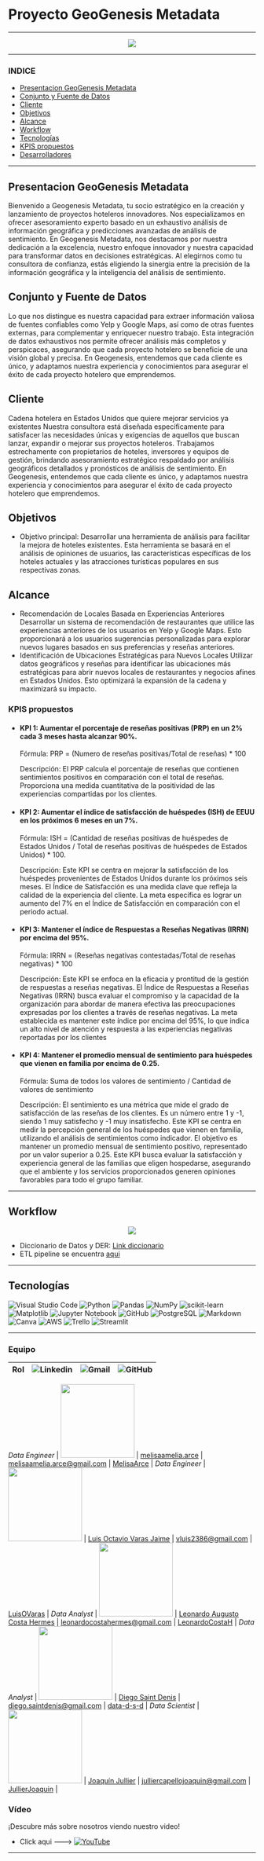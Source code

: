 # Proyecto GeoGenesis Metadata

---

<p align=center><img src=files/img/geogenesis_portada.gif><p>

---

### INDICE

- [Presentacion GeoGenesis Metadata](#presentacion-geogenesis-metadata)
- [Conjunto y Fuente de Datos](#conjunto-y-fuente-de-datos)
- [Cliente](#cliente)
- [Objetivos](#objetivos)
- [Alcance](#alcance)
- [Workflow](#workflow)
- [Tecnologías](#tecnologías)
- [KPIS propuestos](#kpis-propuestos)
- [Desarrolladores](#desarrolladores)

---

## Presentacion GeoGenesis Metadata

Bienvenido a Geogenesis Metadata, tu socio estratégico en la creación y lanzamiento de proyectos hoteleros innovadores. Nos especializamos en ofrecer asesoramiento experto basado en un exhaustivo análisis de información geográfica y predicciones avanzadas de análisis de sentimiento.
En Geogenesis Metadata, nos destacamos por nuestra dedicación a la excelencia, nuestro enfoque innovador y nuestra capacidad para transformar datos en decisiones estratégicas. Al elegirnos como tu consultora de confianza, estás eligiendo la sinergia entre la precisión de la información geográfica y la inteligencia del análisis de sentimiento.

## Conjunto y Fuente de Datos

Lo que nos distingue es nuestra capacidad para extraer información valiosa de fuentes confiables como Yelp y Google Maps, así como de otras fuentes externas, para complementar y enriquecer nuestro trabajo. Esta integración de datos exhaustivos nos permite ofrecer análisis más completos y perspicaces, asegurando que cada proyecto hotelero se beneficie de una visión global y precisa. En Geogenesis, entendemos que cada cliente es único, y adaptamos nuestra experiencia y conocimientos para asegurar el éxito de cada proyecto hotelero que emprendemos.

## Cliente

Cadena hotelera en Estados Unidos que quiere mejorar servicios ya existentes
Nuestra consultora está diseñada específicamente para satisfacer las necesidades únicas y exigencias de aquellos que buscan lanzar, expandir o mejorar sus proyectos hoteleros. Trabajamos estrechamente con propietarios de hoteles, inversores y equipos de gestión, brindando asesoramiento estratégico respaldado por análisis geográficos detallados y pronósticos de análisis de sentimiento. En Geogenesis, entendemos que cada cliente es único, y adaptamos nuestra experiencia y conocimientos para asegurar el éxito de cada proyecto hotelero que emprendemos.

## Objetivos

- Objetivo principal: Desarrollar una herramienta de análisis para facilitar la mejora de hoteles existentes. Esta herramienta se basará en el análisis de opiniones de usuarios, las características específicas de los hoteles actuales y las atracciones turísticas populares en sus respectivas zonas.

## Alcance

- Recomendación de Locales Basada en Experiencias Anteriores
  Desarrollar un sistema de recomendación de restaurantes que utilice las experiencias anteriores de los usuarios en Yelp y Google Maps. Esto proporcionará a los usuarios sugerencias personalizadas para explorar nuevos lugares basados en sus preferencias y reseñas anteriores.
- Identificación de Ubicaciones Estratégicas para Nuevos Locales
  Utilizar datos geográficos y reseñas para identificar las ubicaciones más estratégicas para abrir nuevos locales de restaurantes y negocios afines en Estados Unidos. Esto optimizará la expansión de la cadena y maximizará su impacto.

### KPIS propuestos

- #### KPI 1: Aumentar el porcentaje de reseñas positivas (PRP) en un 2% cada 3 meses hasta alcanzar 90%.

  Fórmula:
  PRP = (Numero de reseñas positivas/Total de reseñas) * 100

  Descripción:
  El PRP calcula el porcentaje de reseñas que contienen sentimientos positivos en comparación con el total de reseñas. Proporciona una medida cuantitativa de la positividad de las experiencias compartidas por los clientes.

- #### KPI 2: Aumentar el índice de satisfacción de huéspedes (ISH) de EEUU en los próximos 6 meses en un 7%.

  Fórmula:
  ISH = (Cantidad de reseñas positivas de huéspedes de Estados Unidos / Total de reseñas positivas de huéspedes de Estados Unidos) * 100.

  Descripción:
  Este KPI se centra en mejorar la satisfacción de los huéspedes provenientes de Estados Unidos durante los próximos seis meses. El Índice de Satisfacción es una medida clave que refleja la calidad de la experiencia del cliente. La meta específica es lograr un aumento del 7% en el Índice de Satisfacción en comparación con el periodo actual.

- #### KPI 3: Mantener el índice de Respuestas a Reseñas Negativas (IRRN) por encima del 95%. 

  Fórmula:
  IRRN = (Reseñas negativas contestadas/Total de reseñas negativas) * 100

  Descripción:
  Este KPI se enfoca en la eficacia y prontitud de la gestión de respuestas a reseñas negativas. El Índice de Respuestas a Reseñas Negativas (IRRN) busca evaluar el compromiso y la capacidad de la organización para abordar de manera efectiva las preocupaciones expresadas por los clientes a través de reseñas negativas. La meta establecida es mantener este índice por encima del 95%, lo que indica un alto nivel de atención y respuesta a las experiencias negativas reportadas por los clientes

- #### KPI 4: Mantener el promedio mensual de sentimiento para huéspedes que vienen en familia por encima de 0.25.

  Fórmula:
  Suma de todos los valores de sentimiento / Cantidad de valores de sentimiento

  Descripción:
  El sentimiento es una métrica que mide el grado de satisfacción de las reseñas de los clientes. Es un número entre 1 y -1, siendo 1 muy satisfecho y -1 muy insatisfecho. Este KPI se centra en medir la percepción general de los huéspedes que vienen en familia, utilizando el análisis de sentimientos como indicador. El objetivo es mantener un promedio mensual de sentimiento positivo, representado por un valor superior a 0.25. Este KPI busca evaluar la satisfacción y experiencia general de las familias que eligen hospedarse, asegurando que el ambiente y los servicios proporcionados generen opiniones favorables para todo el grupo familiar.

---

## Workflow

<p align=center><img src=files/img/workflow.jpeg><p>

- Diccionario de Datos y DER: [Link diccionario](https://drive.google.com/drive/folders/1kuQy_BOdoovmRketR3T8dd2RiRuLq-Rt?usp=sharing)
 - ETL pipeline se encuentra [aqui](pipeline.md)
---

## Tecnologías

![Visual Studio Code](https://img.shields.io/badge/Visual%20Studio%20Code-0078d7.svg?style=for-the-badge&logo=visual-studio-code&logoColor=white)
![Python](https://img.shields.io/badge/python-3670A0?style=for-the-badge&logo=python&logoColor=ffdd54)
![Pandas](https://img.shields.io/badge/pandas-%23150458.svg?style=for-the-badge&logo=pandas&logoColor=white)
![NumPy](https://img.shields.io/badge/numpy-%23013243.svg?style=for-the-badge&logo=numpy&logoColor=white)
![scikit-learn](https://img.shields.io/badge/scikit--learn-%23F7931E.svg?style=for-the-badge&logo=scikit-learn&logoColor=white)
![Matplotlib](https://img.shields.io/badge/Matplotlib-%23ffffff.svg?style=for-the-badge&logo=Matplotlib&logoColor=black)
![Jupyter Notebook](https://img.shields.io/badge/jupyter-%23FA0F00.svg?style=for-the-badge&logo=jupyter&logoColor=white)
![GitHub](https://img.shields.io/badge/github-%23121011.svg?style=for-the-badge&logo=github&logoColor=white)
![PostgreSQL](https://img.shields.io/badge/PostgreSQL-badge?style=for-the-badge&logo=postgresql&logoColor=%234169E1&color=white)
![Markdown](https://img.shields.io/badge/markdown-%23000000.svg?style=for-the-badge&logo=markdown&logoColor=white)
![Canva](https://img.shields.io/badge/Canva-%2300C4CC.svg?style=for-the-badge&logo=Canva&logoColor=white)
![AWS](https://img.shields.io/badge/Amazon_AWS-badge?style=for-the-badge&logo=amazonaws&logoColor=black&labelColor=yellow&color=%23232F3E)
![Trello](https://img.shields.io/badge/Trello-badge?style=for-the-badge&logo=trello&logoColor=white&color=blue)
![Streamlit](https://img.shields.io/badge/Streamlit-badge?style=for-the-badge&logo=streamlit&logoColor=red&color=white)





---

### Equipo

| Rol                                          | ![Linkedin](files/img/linkedin.png)                                              | ![Gmail](files/img/gmail.png)                                            | ![GitHub](files/img/github.png)                                     |
| -------------------------------------------- | ------------------------------------------------------------------------------ | ---------------------------------------------------------------------- | ----------------------------------------------------------------- |
*Data Engineer*
| <img src="files/img/Melisa.gif" width="150" /> | [melisaamelia.arce](https://www.linkedin.com/in/melisaameliaarce)                 | [melisaamelia.arce@gmail.com](mailto:melisaamelia.arce@gmail.com)         | [MelisaArce](https://github.com/MelisaArce)                          |
*Data Engineer*
| <img src="files/img/Luís.gif" width="150" />  | [Luis Octavio Varas Jaime](https://www.linkedin.com/in/luis-o-varas/)             | [vluis2386@gmail.com](mailto:vluis2386@gmail.com)                         | [LuisOVaras](https://github.com/LuisOVaras)                          |
*Data Analyst*
| <img src="files/img/Léo.gif" width="150" />    | [Leonardo Augusto Costa Hermes](https://www.linkedin.com/in/leonardo-c-hermes/) | [leonardocostahermes@gmail.com](mailto:leonardocostahermes@gmail.com)     | [LeonardoCostaH](https://github.com/LeonardoCostaH/)                 |
*Data Analyst*
| <img src="files/img/Diego.gif" width="150" />   | [Diego Saint Denis](https://www.linkedin.com/in/diego-saint-denis/)               | [diego.saintdenis@gmail.com](mailto:diego.saintdenis@gmail.com)           | [data-d-s-d](https://github.com/data-d-s-d)                          |
*Data Scientist*
| <img src="files/img/Joaquin.gif" width="150" />  | [Joaquín Jullier](https://www.linkedin.com/in/joaqu%C3%ADn-jullier-6179a4266/)   | [julliercapellojoaquin@gmail.com](mailto:julliercapellojoaquin@gmail.com) | [JullierJoaquin](https://github.com/JullierJoaquin?tab=repositories) |

### Vídeo 

¡Descubre más sobre nosotros viendo nuestro video!

- Click aqui ---> [![YouTube](https://img.shields.io/badge/YouTube-badge?style=for-the-badge&logo=youtube&logoColor=%23FF0000&color=black)](https://youtu.be/2MNnqXGmpiU?si=MIVbUoxwEPQWP2Bq)
---